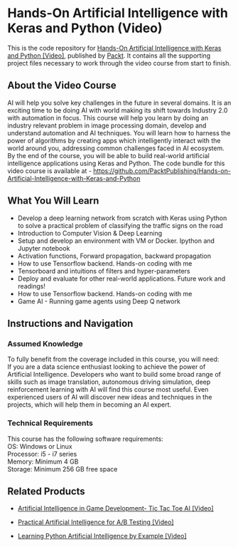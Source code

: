 # Hands-On Artificial Intelligence with Keras and Python (Video)
This is the code repository for [Hands-On Artificial Intelligence with Keras and Python [Video]](https://prod.packtpub.com/in/application-development/hands-artificial-intelligence-keras-and-python-video), published by [Packt](https://www.packtpub.com/?utm_source=github). It contains all the supporting project files necessary to work through the video course from start to finish.
## About the Video Course
AI will help you solve key challenges in the future in several domains. It is an exciting time to be doing AI with world making its shift towards Industry 2.0 with automation in focus. 
This course will help you learn by doing an industry relevant problem in image processing domain, develop and understand automation and AI techniques. You will learn how to harness the power of algorithms by creating apps which intelligently interact with the world around you, addressing common challenges faced in AI ecosystem. 
By the end of the course, you will be able to build real-world artificial intelligence applications using Keras and Python.
The code bundle for this video course is available at - https://github.com/PacktPublishing/Hands-on-Artificial-Intelligence-with-Keras-and-Python

<H2>What You Will Learn</H2>
<DIV class=book-info-will-learn-text>
<UL>
<LI> Develop a deep learning network from scratch with Keras using Python to solve a practical problem of classifying the traffic signs on the road	
<LI> Introduction to Computer Vision & Deep Learning
<LI> Setup and develop an environment with VM or Docker. Ipython and Jupyter notebook
<LI> Activation functions, Forward propagation, backward propagation
<LI> How to use Tensorflow backend. Hands-on coding with me
<LI> Tensorboard and intuitions of filters and hyper-parameters
<LI> Deploy and evaluate for other real-world applications. Future work and readings!
<LI> How to use Tensorflow backend. Hands-on coding with me
<LI> Game AI - Running game agents using Deep Q network</UL></DIV>

## Instructions and Navigation
### Assumed Knowledge
To fully benefit from the coverage included in this course, you will need:<br/>
If you are a data science enthusiast looking to achieve the power of Artificial Intelligence. Developers who want to build some broad range of skills such as image translation, autonomous driving simulation, deep reinforcement learning with AI will find this course most useful. Even experienced users of AI will discover new ideas and techniques in the projects, which will help them in becoming an AI expert.
### Technical Requirements
This course has the following software requirements:<br/>
OS: Windows or Linux<br/>
Processor: i5 - i7 series<br/>
Memory:  Minimum 4 GB<br/>
Storage: Minimum 256 GB free space<br/>




## Related Products
* [Artificial Intelligence in Game Development- Tic Tac Toe AI [Video]](https://prod.packtpub.com/in/application-development/artificial-intelligence-game-development-tic-tac-toe-ai-video)

* [Practical Artificial Intelligence for A/B Testing [Video]](https://prod.packtpub.com/in/application-development/practical-artificial-intelligence-ab-testing-video)

* [Learning Python Artificial Intelligence by Example [Video]](https://prod.packtpub.com/in/big-data-and-business-intelligence/learning-python-artificial-intelligence-example-video)
